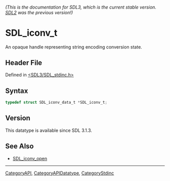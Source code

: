 ###### (This is the documentation for SDL3, which is the current stable version. [SDL2](https://wiki.libsdl.org/SDL2/) was the previous version!)
# SDL_iconv_t

An opaque handle representing string encoding conversion state.

## Header File

Defined in [<SDL3/SDL_stdinc.h>](https://github.com/libsdl-org/SDL/blob/main/include/SDL3/SDL_stdinc.h)

## Syntax

```c
typedef struct SDL_iconv_data_t *SDL_iconv_t;
```

## Version

This datatype is available since SDL 3.1.3.

## See Also

- [SDL_iconv_open](SDL_iconv_open)

----
[CategoryAPI](CategoryAPI), [CategoryAPIDatatype](CategoryAPIDatatype), [CategoryStdinc](CategoryStdinc)

